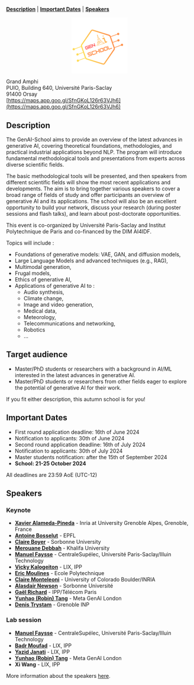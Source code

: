 [**Description**](#description)
| [**Important Dates**](#important-dates)
| [**Speakers**](#speakers)


<img 
    style="display: block; 
           margin-left: auto;
           margin-right: auto;
           width: 30%;"
    src="./Images/Logo_GenAI-SCHOOL.png" 
    alt="GenAI-School Logo">

Grand Amphi <br>
PUIO, Building 640, Université Paris-Saclay <br>
91400 Orsay<br>
[https://maps.app.goo.gl/SfnGKoL126r63VJh6](https://maps.app.goo.gl/SfnGKoL126r63VJh6)


## Description

The GenAI-School aims to provide an overview of the latest advances in generative AI, covering theoretical foundations, methodologies, and practical industrial applications beyond NLP. The program will introduce fundamental methodological tools and presentations from experts across diverse scientific fields.

The basic methodological tools will be presented, and then speakers from different scientific fields will show the most recent applications and developments. The aim is to bring together various speakers to cover a broad range of fields of study and offer participants an overview of generative AI and its applications.
The school will also be an excellent opportunity to build your network, discuss your research (during poster sessions and flash talks), and learn about post-doctorate opportunities.

This event is co-organized by Université Paris-Saclay and Institut Polytechnique de Paris and co-financed by the DIM AI4IDF. 

Topics will include : 

* Foundations of generative models: VAE, GAN, and diffusion models,
* Large Language Models and advanced techniques (e.g., RAG),
* Multimodal generation,
* Frugal models,
* Ethics of generative AI,
* Applications of generative AI to :
   * Audio synthesis,
   * Climate change,
   * Image and video generation,
   * Medical data,
   * Meteorology,
   * Telecommunications and networking,
   * Robotics
   * ...

## Target audience
* Master/PhD students or researchers with a background in AI/ML interested in the latest advances in generative AI.
* Master/PhD students or researchers from other fields eager to explore the potential of generative AI for their work.

If you fit either description, this autumn school is for you!
    
## Important Dates
* First round application deadline: 16th of June 2024
* Notification to applicants: 30th of June 2024
* Second round application deadline: 16th of July 2024
* Notification to applicants: 30th of July 2024
* Master students notification: after the 15th of September 2024
* **School: 21-25 October 2024**

All deadlines are 23:59 AoE (UTC-12)

## Speakers 

### Keynote
* **[Xavier Alameda-Pineda](http://xavirema.eu/)** - Inria at University Grenoble Alpes, Grenoble, France
* **[Antoine Bosselut](https://atcbosselut.github.io/)** - EPFL
* **[Claire Boyer](https://www.imo.universite-paris-saclay.fr/~claire.boyer/)** - Sorbonne University
* **[Merouane Debbah](https://www.ku.ac.ae/college-people/merouane-debbah)** - Khalifa University
* **[Manuel Faysse](https://manuelfay.github.io/#)** - CentraleSupélec, Université Paris-Saclay/Illuin Technology
* **[Vicky Kalogeiton](https://vicky.kalogeiton.info/)** - LIX, IPP
* **[Eric Moulines](http://www.cmapx.polytechnique.fr/~moulines/)** - Ecole Polytechnique
* **[Claire Monteleoni](https://www.colorado.edu/faculty/claire-monteleoni/)** - University of Colorado Boulder/INRIA
* **[Alasdair Newson](https://sites.google.com/site/alasdairnewson/)** - Sorbonne Université
* **[Gaël Richard](https://www.telecom-paris.fr/gael-richard)** - IPP/Télécom Paris
* **[Yunhao (Robin) Tang](https://robintyh1.github.io/)** - Meta GenAI London
* **[Denis Trystam](https://datamove.imag.fr/denis.trystram/)** - Grenoble INP


### Lab session 
* **[Manuel Faysse](https://manuelfay.github.io/#)** - CentraleSupélec, Université Paris-Saclay/Illuin Technology
* **[Badr Moufad](https://github.com/Badr-MOUFAD)** - LIX, IPP
* **[Yazid Janati](https://yazidjanati.github.io/)** - LIX, IPP
* **[Yunhao (Robin) Tang](https://robintyh1.github.io/)** - Meta GenAI London
* **Xi Wang** - LIX, IPP

More information about the speakers [here](./speakers).
